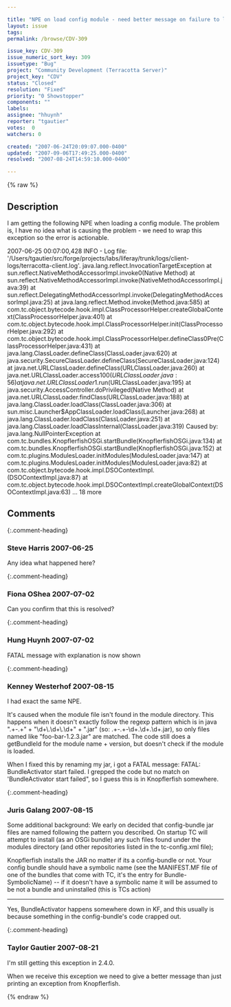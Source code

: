 ```yaml
---

title: "NPE on load config module - need better message on failure to load/init modules"
layout: issue
tags: 
permalink: /browse/CDV-309

issue_key: CDV-309
issue_numeric_sort_key: 309
issuetype: "Bug"
project: "Community Development (Terracotta Server)"
project_key: "CDV"
status: "Closed"
resolution: "Fixed"
priority: "0 Showstopper"
components: ""
labels: 
assignee: "hhuynh"
reporter: "tgautier"
votes:  0
watchers: 0

created: "2007-06-24T20:09:07.000-0400"
updated: "2007-09-06T17:49:25.000-0400"
resolved: "2007-08-24T14:59:10.000-0400"

---
```




{% raw %}



## Description

<div markdown="1" class="description">

I am getting the following NPE when loading a config module.  The problem is, I have no idea what is causing the problem - we need to wrap this exception so the error is actionable.

2007-06-25 00:07:00,428 INFO - Log file: '/Users/tgautier/src/forge/projects/labs/liferay/trunk/logs/client-logs/terracotta-client.log'.
java.lang.reflect.InvocationTargetException
        at sun.reflect.NativeMethodAccessorImpl.invoke0(Native Method)
        at sun.reflect.NativeMethodAccessorImpl.invoke(NativeMethodAccessorImpl.java:39)
        at sun.reflect.DelegatingMethodAccessorImpl.invoke(DelegatingMethodAccessorImpl.java:25)
        at java.lang.reflect.Method.invoke(Method.java:585)
        at com.tc.object.bytecode.hook.impl.ClassProcessorHelper.createGlobalContext(ClassProcessorHelper.java:401)
        at com.tc.object.bytecode.hook.impl.ClassProcessorHelper.init(ClassProcessorHelper.java:292)
        at com.tc.object.bytecode.hook.impl.ClassProcessorHelper.defineClass0Pre(ClassProcessorHelper.java:431)
        at java.lang.ClassLoader.defineClass(ClassLoader.java:620)
        at java.security.SecureClassLoader.defineClass(SecureClassLoader.java:124)
        at java.net.URLClassLoader.defineClass(URLClassLoader.java:260)
        at java.net.URLClassLoader.access$100(URLClassLoader.java:56)
        at java.net.URLClassLoader$1.run(URLClassLoader.java:195)
        at java.security.AccessController.doPrivileged(Native Method)
        at java.net.URLClassLoader.findClass(URLClassLoader.java:188)
        at java.lang.ClassLoader.loadClass(ClassLoader.java:306)
        at sun.misc.Launcher$AppClassLoader.loadClass(Launcher.java:268)
        at java.lang.ClassLoader.loadClass(ClassLoader.java:251)
        at java.lang.ClassLoader.loadClassInternal(ClassLoader.java:319)
Caused by: java.lang.NullPointerException
        at com.tc.bundles.KnopflerfishOSGi.startBundle(KnopflerfishOSGi.java:134)
        at com.tc.bundles.KnopflerfishOSGi.startBundle(KnopflerfishOSGi.java:152)
        at com.tc.plugins.ModulesLoader.initModules(ModulesLoader.java:147)
        at com.tc.plugins.ModulesLoader.initModules(ModulesLoader.java:82)
        at com.tc.object.bytecode.hook.impl.DSOContextImpl.<init>(DSOContextImpl.java:87)
        at com.tc.object.bytecode.hook.impl.DSOContextImpl.createGlobalContext(DSOContextImpl.java:63)
        ... 18 more



</div>

## Comments


{:.comment-heading}
### **Steve Harris** <span class="date">2007-06-25</span>

<div markdown="1" class="comment">

Any idea what happened here?

</div>


{:.comment-heading}
### **Fiona OShea** <span class="date">2007-07-02</span>

<div markdown="1" class="comment">

Can you confirm that this is resolved?

</div>


{:.comment-heading}
### **Hung Huynh** <span class="date">2007-07-02</span>

<div markdown="1" class="comment">

FATAL message with explanation is now shown

</div>


{:.comment-heading}
### **Kenney Westerhof** <span class="date">2007-08-15</span>

<div markdown="1" class="comment">

I had exact the same NPE.

It's caused when the module file isn't found in the module directory. This happens when it doesn't exactly follow the regexp pattern
which is in java  ".+-.+" + "\\d+\\.\\d+\\.\\d+" + ".jar"    (so: .+-.+-\d+\.\d+\.\d+.jar), so only files named like "foo-bar-1.2.3.jar"
are matched.
The code still does a getBundleId for the module name + version, but doesn't check if the module is loaded.

When I fixed this by renaming my jar, i got a FATAL message: FATAL: BundleActivator start failed.
I grepped the code but no match on 'BundleActivator start failed", so I guess this is in Knopflerfish somewhere.



</div>


{:.comment-heading}
### **Juris Galang** <span class="date">2007-08-15</span>

<div markdown="1" class="comment">

Some additional background:
We  early on decided that config-bundle jar files are named following the pattern you described. On startup TC will attempt to install (as an OSGi bundle) any such files found under the modules directory (and other repositories listed in the tc-config.xml file); 

Knopflerfish installs the JAR no matter if its a config-bundle or not. Your config bundle should have a symbolic name (see the MANIFEST.MF file of one of the bundles that come with TC, it's the entry for Bundle-SymbolicName) -- if it doesn't have a symbolic name it will be assumed to be not a bundle and uninstalled (this is TCs action)

---

Yes, BundleActivator happens somewhere down in KF, and this usually is because something in the config-bundle's code crapped out. 





</div>


{:.comment-heading}
### **Taylor Gautier** <span class="date">2007-08-21</span>

<div markdown="1" class="comment">

I'm still getting this exception in 2.4.0.

When we receive this exception we need to give a better message than just printing an exception from Knopflerfish.

</div>



{% endraw %}
